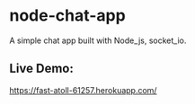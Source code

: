# node-chat-app

A simple chat app built with Node_js, socket_io.

## Live Demo:

https://fast-atoll-61257.herokuapp.com/

